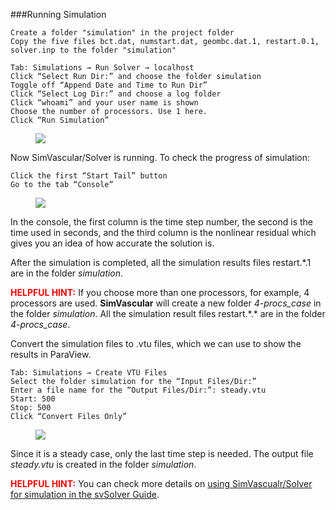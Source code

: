 ###Running Simulation

	Create a folder "simulation" in the project folder
	Copy the five files bct.dat, numstart.dat, geombc.dat.1, restart.0.1, solver.inp to the folder "simulation"

	Tab: Simulations → Run Solver → localhost
	Click “Select Run Dir:” and choose the folder simulation
	Toggle off “Append Date and Time to Run Dir”
	Click “Select Log Dir:” and choose a log folder
	Click “whoami” and your user name is shown
	Choose the number of processors. Use 1 here.
	Click “Run Simulation” 

<figure>
  <img class="svImg svImgLg"  src="documentation/userguide/imgs/simulation/running1.jpg"> 
  <figcaption class="svCaption" ></figcaption>
</figure>

Now SimVascular/Solver is running. To check the progress of simulation:

	Click the first “Start Tail” button
	Go to the tab “Console”

<figure>
  <img class="svImg svImgLg"  src="documentation/userguide/imgs/simulation/running2.jpg"> 
  <figcaption class="svCaption" ></figcaption>
</figure>

In the console, the first column is the time step number, the second is the time used in seconds, and the third column is the nonlinear residual which gives you an idea of how accurate the solution is.

After the simulation is completed, all the simulation results files restart.*.1 are in the folder *simulation*.

<font color="red">**HELPFUL HINT:** </font>  If you choose more than one processors, for example, 4 processors are used. **SimVascular** will create a new folder *4-procs\_case* in the folder *simulation*. All the simulation result files restart.\*.\* are in the folder *4-procs\_case*.

Convert the simulation files to .vtu files, which we can use to show the results in ParaView.

	Tab: Simulations → Create VTU Files
	Select the folder simulation for the “Input Files/Dir:”
	Enter a file name for the “Output Files/Dir:”: steady.vtu
	Start: 500
	Stop: 500
	Click “Convert Files Only”

<figure>
  <img class="svImg svImgLg"  src="documentation/userguide/imgs/simulation/convertingtovtu.jpg"> 
  <figcaption class="svCaption" ></figcaption>
</figure>

Since it is a steady case, only the last time step is needed. The output file *steady.vtu* is created in the folder *simulation*.

<font color="red">**HELPFUL HINT:** </font>   You can check more details on [using SimVascualr/Solver for simulation in the svSolver Guide](docsFlowSolver.html).  